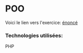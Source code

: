 # POO

Voici le lien vers l'exercice: [énoncé](https://github.com/becodeorg/BXLAnderlecht/tree/master/10-POO)<br/>

### Technologies utilisées:
PHP <br/>
